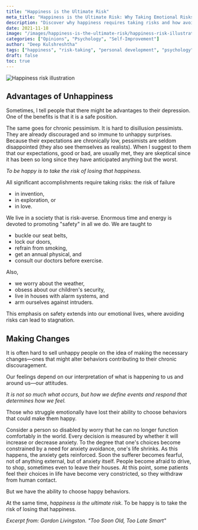 ```yaml
---
title: "Happiness is the Ultimate Risk"
meta_title: "Happiness is the Ultimate Risk: Why Taking Emotional Risks Leads to Growth | Psychology"
description: "Discover why happiness requires taking risks and how avoiding emotional risks leads to stagnation. Learn the psychology behind risk-taking and personal growth."
date: 2021-11-18
image: "/images/happiness-is-the-ultimate-risk/happiness-risk-illustration.jpg"
categories: ["Opinions", "Psychology", "Self-Improvement"]
author: "Deep Kulshreshtha"
tags: ["happiness", "risk-taking", "personal development", "psychology"]
draft: false
toc: true
---
```


![Happiness risk illustration](/images/happiness-is-the-ultimate-risk/happiness-risk-illustration.jpg)

## Advantages of Unhappiness

Sometimes, I tell people that there might be advantages to their depression. One of the benefits is that it is a safe position.

The same goes for chronic pessimism. It is hard to disillusion pessimists. They are already discouraged and so immune to unhappy surprises. Because their expectations are chronically low, pessimists are seldom disappointed (they also see themselves as realists). When I suggest to them that our expectations, good or bad, are usually met, they are skeptical since it has been so long since they have anticipated anything but the worst.

*To be happy is to take the risk of losing that happiness.*

All significant accomplishments require taking risks: the risk of failure

- in invention,
- in exploration, or
- in love.

We live in a society that is risk-averse. Enormous time and energy is devoted to promoting "safety" in all we do. We are taught to

- buckle our seat belts,
- lock our doors,
- refrain from smoking,
- get an annual physical, and
- consult our doctors before exercise.

Also,

- we worry about the weather,
- obsess about our children's security,
- live in houses with alarm systems, and
- arm ourselves against intruders.

This emphasis on safety extends into our emotional lives, where avoiding risks can lead to stagnation.

## Making Changes

It is often hard to sell unhappy people on the idea of making the necessary changes—ones that might alter behaviors contributing to their chronic discouragement.

Our feelings depend on our interpretation of what is happening to us and around us—our attitudes.

*It is not so much what occurs, but how we define events and respond that determines how we feel.*

Those who struggle emotionally have lost their ability to choose behaviors that could make them happy.

Consider a person so disabled by worry that he can no longer function comfortably in the world. Every decision is measured by whether it will increase or decrease anxiety. To the degree that one's choices become constrained by a need for anxiety avoidance, one's life shrinks. As this happens, the anxiety gets reinforced. Soon the sufferer becomes fearful, not of anything external, but of anxiety itself. People become afraid to drive, to shop, sometimes even to leave their houses. At this point, some patients feel their choices in life have become very constricted, so they withdraw from human contact.

But we have the ability to choose happy behaviors.

At the same time, *happiness is the ultimate risk*. To be happy is to take the risk of losing that happiness.

*Excerpt from: Gordon Livingston. "Too Soon Old, Too Late Smart"*

